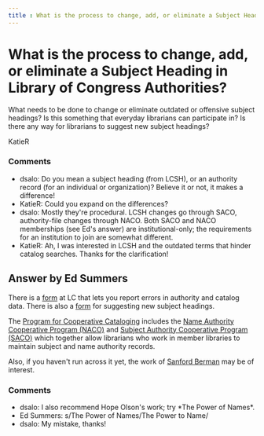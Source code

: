 ```yaml
---
title : What is the process to change, add, or eliminate a Subject Heading in Library of Congress Authorities?
---
```

What is the process to change, add, or eliminate a Subject Heading in Library of Congress Authorities?
=====================
What needs to be done to change or eliminate outdated or offensive
subject headings? Is this something that everyday librarians can
participate in? Is there any way for librarians to suggest new subject
headings?

KatieR

### Comments ###
* dsalo: Do you mean a subject heading (from LCSH), or an authority record (for
an individual or organization)? Believe it or not, it makes a
difference!
* KatieR: Could you expand on the differences?
* dsalo: Mostly they're procedural. LCSH changes go through SACO, authority-file
changes through NACO. Both SACO and NACO memberships (see Ed's answer)
are institutional-only; the requirements for an institution to join are
somewhat different.
* KatieR: Ah, I was interested in LCSH and the outdated terms that hinder catalog
searches. Thanks for the clarification!


Answer by Ed Summers
----------------
There is a [form](http://www.loc.gov/help/contact-libarch-report.html)
at LC that lets you report errors in authority and catalog data. There
is also a [form](http://www.loc.gov/catdir/cpso/lcshproposalformnew.pdf)
for suggesting new subject headings.

The [Program for Cooperative Cataloging](http://www.loc.gov/aba/pcc/)
includes the [Name Authority Cooperative Program
(NACO)](http://www.loc.gov/aba/pcc/naco/index.html) and [Subject
Authority Cooperative Program
(SACO)](http://www.loc.gov/aba/pcc/saco/index.html) which together allow
librarians who work in member libraries to maintain subject and name
authority records.

Also, if you haven't run across it yet, the work of [Sanford
Berman](http://en.wikipedia.org/wiki/Sanford_Berman) may be of interest.

### Comments ###
* dsalo: I also recommend Hope Olson's work; try \*The Power of Names\*.
* Ed Summers: s/The Power of Names/The Power to Name/
* dsalo: My mistake, thanks!

